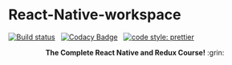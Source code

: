 # React-Native-workspace


[![Build status](https://ci.appveyor.com/api/projects/status/qy2bod5npjr1c54a?svg=true&style=flat)](https://ci.appveyor.com/project/MohamadKh75/react-native-workspace) &nbsp; [![Codacy Badge](https://api.codacy.com/project/badge/Grade/9ec52676fb4f417f8e46828799808ace)](https://www.codacy.com/app/MohamadKh75/React-Native-workspace?utm_source=github.com&amp;utm_medium=referral&amp;utm_content=MohamadKh75/React-Native-workspace&amp;utm_campaign=Badge_Grade) &nbsp; [![code style: prettier](https://img.shields.io/badge/code_style-prettier-ff69b4.svg?style=flat)](https://github.com/prettier/prettier) 

<div align="center">
<strong>The Complete React Native and Redux Course!</strong> :grin:
</div>

